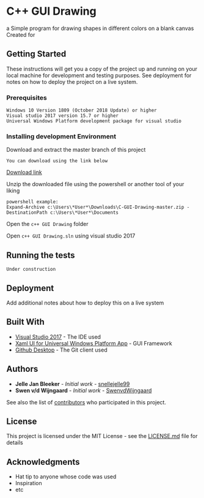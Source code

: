 # C++ GUI Drawing

a Simple program for drawing shapes in different colors on a blank canvas
Created for

## Getting Started

These instructions will get you a copy of the project up and running on your local machine for development and testing purposes. See deployment for notes on how to deploy the project on a live system.

### Prerequisites

```
Windows 10 Version 1809 (October 2018 Update) or higher
Visual studio 2017 version 15.7 or higher
Universal Windows Platform development package for visual studio
```

### Installing development Environment

Download and extract the master branch of this project

```
You can download using the link below 
```
[Download link](https://github.com/snellejelle99/C-GUI-Drawing/archive/master.zip) 

Unzip the downloaded file using the powershell or another tool of your liking

```
powershell example:
Expand-Archive c:\Users\*User*\Downloads\C-GUI-Drawing-master.zip -DestinationPath c:\Users\*User*\Documents
```

Open the `c++ GUI Drawing` folder

Open `c++ GUI Drawing.sln` using visual studio 2017


## Running the tests

`Under construction`

## Deployment

Add additional notes about how to deploy this on a live system

## Built With

* [Visual Studio 2017](https://visualstudio.microsoft.com/vs/) - The IDE used
* [Xaml UI for Universal Windows Platform App](https://docs.microsoft.com/en-us/windows/uwp/get-started/universal-application-platform-guide) - GUI Framework
* [Github Desktop](https://desktop.github.com/) - The Git client used

## Authors

* **Jelle Jan Bleeker** - *Initial work* - [snellejelle99](https://github.com/snellejelle99)
* **Swen v/d Wijngaard** - *Initial work* - [SwenvdWijngaard](https://github.com/SwenvdWijngaard)

See also the list of [contributors](https://github.com/snellejelle99/C-GUI-Drawing/contributors) who participated in this project.

## License

This project is licensed under the MIT License - see the [LICENSE.md](LICENSE.md) file for details

## Acknowledgments

* Hat tip to anyone whose code was used
* Inspiration
* etc
